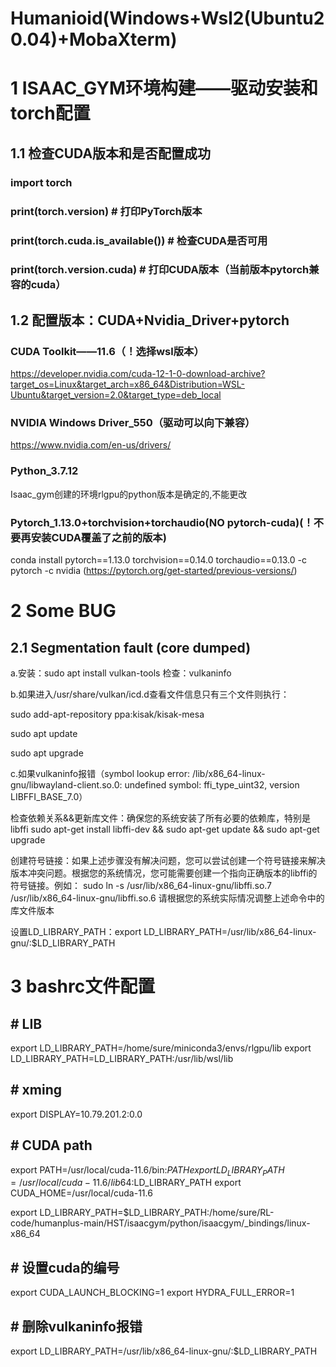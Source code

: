# Humanioid(Windows+Wsl2(Ubuntu20.04)+MobaXterm)

# 1 ISAAC_GYM环境构建——驱动安装和torch配置

## 1.1 检查CUDA版本和是否配置成功
### import torch

### print(torch.__version__)  # 打印PyTorch版本
### print(torch.cuda.is_available())  # 检查CUDA是否可用
### print(torch.version.cuda)  # 打印CUDA版本（当前版本pytorch兼容的cuda）

## 1.2 配置版本：CUDA+Nvidia_Driver+pytorch

### CUDA Toolkit——11.6（！选择wsl版本）
https://developer.nvidia.com/cuda-12-1-0-download-archive?target_os=Linux&target_arch=x86_64&Distribution=WSL-Ubuntu&target_version=2.0&target_type=deb_local

### NVIDIA Windows Driver_550（驱动可以向下兼容）
https://www.nvidia.com/en-us/drivers/

### Python_3.7.12
Isaac_gym创建的环境rlgpu的python版本是确定的,不能更改

### Pytorch_1.13.0+torchvision+torchaudio(NO pytorch-cuda)(！不要再安装CUDA覆盖了之前的版本)
conda install pytorch==1.13.0 torchvision==0.14.0 torchaudio==0.13.0 -c pytorch -c nvidia
(https://pytorch.org/get-started/previous-versions/)


# 2 Some BUG
## 2.1 Segmentation fault (core dumped)
a.安装：sudo apt install vulkan-tools
检查：vulkaninfo

b.如果进入/usr/share/vulkan/icd.d查看文件信息只有三个文件则执行：

sudo add-apt-repository ppa:kisak/kisak-mesa

sudo apt update

sudo apt upgrade

c.如果vulkaninfo报错（symbol lookup error: /lib/x86_64-linux-gnu/libwayland-client.so.0: undefined symbol: ffi_type_uint32, version LIBFFI_BASE_7.0）

检查依赖关系&&更新库文件：确保您的系统安装了所有必要的依赖库，特别是libffi
sudo apt-get install libffi-dev && sudo apt-get update && sudo apt-get upgrade

创建符号链接：如果上述步骤没有解决问题，您可以尝试创建一个符号链接来解决版本冲突问题。根据您的系统情况，您可能需要创建一个指向正确版本的libffi的符号链接。例如：
sudo ln -s /usr/lib/x86_64-linux-gnu/libffi.so.7 /usr/lib/x86_64-linux-gnu/libffi.so.6
请根据您的系统实际情况调整上述命令中的库文件版本

设置LD_LIBRARY_PATH：export LD_LIBRARY_PATH=/usr/lib/x86_64-linux-gnu/:$LD_LIBRARY_PATH

# 3 bashrc文件配置
## # LIB
export LD_LIBRARY_PATH=/home/sure/miniconda3/envs/rlgpu/lib
export LD_LIBRARY_PATH=LD_LIBRARY_PATH:/usr/lib/wsl/lib

## # xming
export DISPLAY=10.79.201.2:0.0

## # CUDA path
export PATH=/usr/local/cuda-11.6/bin:$PATH
export LD_LIBRARY_PATH=/usr/local/cuda-11.6/lib64:$LD_LIBRARY_PATH
export CUDA_HOME=/usr/local/cuda-11.6


export LD_LIBRARY_PATH=$LD_LIBRARY_PATH:/home/sure/RL-code/humanplus-main/HST/isaacgym/python/isaacgym/_bindings/linux-x86_64

## # 设置cuda的编号
export CUDA_LAUNCH_BLOCKING=1
export HYDRA_FULL_ERROR=1

## # 删除vulkaninfo报错
export LD_LIBRARY_PATH=/usr/lib/x86_64-linux-gnu/:$LD_LIBRARY_PATH
